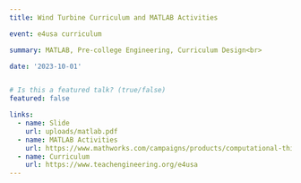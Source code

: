 ```yaml
---
title: Wind Turbine Curriculum and MATLAB Activities

event: e4usa curriculum

summary: MATLAB, Pre-college Engineering, Curriculum Design<br>

date: '2023-10-01'


# Is this a featured talk? (true/false)
featured: false

links:
  - name: Slide
    url: uploads/matlab.pdf
  - name: MATLAB Activities
    url: https://www.mathworks.com/campaigns/products/computational-thinking-examples.html#
  - name: Curriculum
    url: https://www.teachengineering.org/e4usa
---
```

